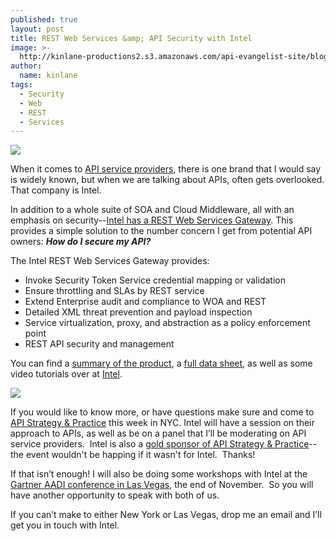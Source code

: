 ```yaml
---
published: true
layout: post
title: REST Web Services &amp; API Security with Intel
image: >-
  http://kinlane-productions2.s3.amazonaws.com/api-evangelist-site/blog/Intel-IESG-Logo.png
author:
  name: kinlane
tags:
  - Security
  - Web
  - REST
  - Services
---
```

[![](https://s3.amazonaws.com/kinlane-productions2/api-service-providers/intel/Intel-IESG-Logo.png)](http://cloudsecurity.intel.com/solutions/rest-web-services-api-security "REST Web Services & API Security")

When it comes to [API service providers](http://apievangelist.com/2012/06/15/api-service-provider-roundup-for-2012/ "API Service Providers"), there is one brand that I would say is widely known, but when we are talking about APIs, often gets overlooked. That company is Intel.

In addition to a whole suite of SOA and Cloud Middleware, all with an emphasis on security--[Intel has a REST Web Services Gateway](http://cloudsecurity.intel.com/solutions/rest-web-services-api-security "REST Web Services & API Security"). This provides a simple solution to the number concern I get from potential API owners: **_How do I secure my API?_**

The Intel REST Web Services Gateway provides:

*   Invoke Security Token Service credential mapping or validation
*   Ensure throttling and SLAs by REST service
*   Extend Enterprise audit and compliance to WOA and REST
*   Detailed XML threat prevention and payload inspection
*   Service virtualization, proxy, and abstraction as a policy enforcement point
*   REST API security and management

You can find a [summary of the product](http://cloudsecurity.intel.com/white-papers/enterprise-security-for-rest-soap/), a [full data sheet](http://cloudsecurity.intel.com/data-sheets/expressway-service-gateway/), as well as some video tutorials over at [Intel](http://cloudsecurity.intel.com/solutions/rest-web-services-api-security).

[![](https://s3.amazonaws.com/kinlane-productions2/api-service-providers/intel/intel-rest-security.gif)](http://cloudsecurity.intel.com/solutions/rest-web-services-api-security "REST Web Services & API Security")

If you would like to know more, or have questions make sure and come to [API Strategy & Practice](http://www.apistrategyconference.com/) this week in NYC. Intel will have a session on their approach to APIs, as well as be on a panel that I’ll be moderating on API service providers.  Intel is also a [gold sponsor of API Strategy & Practice](http://www.apistrategyconference.com/sponsors.php)\--the event wouldn't be happing if it wasn't for Intel.  Thanks!

If that isn’t enough! I will also be doing some workshops with Intel at the [Gartner AADI conference in Las Vegas](https://www.gartner.com/technology/summits/na/applications/), the end of November.  So you will have another opportunity to speak with both of us.

If you can’t make to either New York or Las Vegas, drop me an email and I’ll get you in touch with Intel.